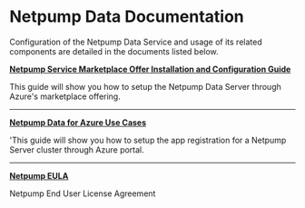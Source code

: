# Netpump Data Documentation

Configuration of the Netpump Data Service and usage of its related components are detailed in the documents listed below.

**[Netpump Service Marketplace Offer Installation and Configuration Guide](Netpump_Data_for_Azure_Installation_Instructions.pdf)**

This guide will show you how to setup the Netpump Data Server through Azure's marketplace offering.

***

**[Netpump Data for Azure Use Cases](Netpump_Data_for_Azure_Use_Cases.md)**

'This guide will show you how to setup the app registration for a Netpump Server cluster through Azure portal.

***

**[Netpump EULA](Software_Licence_Agreement_(EULA).md)**

Netpump End User License Agreement

